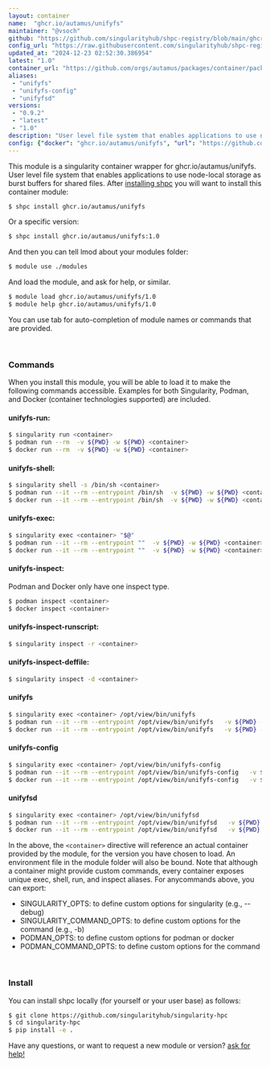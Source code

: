 ```yaml
---
layout: container
name:  "ghcr.io/autamus/unifyfs"
maintainer: "@vsoch"
github: "https://github.com/singularityhub/shpc-registry/blob/main/ghcr.io/autamus/unifyfs/container.yaml"
config_url: "https://raw.githubusercontent.com/singularityhub/shpc-registry/main/ghcr.io/autamus/unifyfs/container.yaml"
updated_at: "2024-12-23 02:52:30.386954"
latest: "1.0"
container_url: "https://github.com/orgs/autamus/packages/container/package/unifyfs"
aliases:
 - "unifyfs"
 - "unifyfs-config"
 - "unifyfsd"
versions:
 - "0.9.2"
 - "latest"
 - "1.0"
description: "User level file system that enables applications to use node-local storage as burst buffers for shared files."
config: {"docker": "ghcr.io/autamus/unifyfs", "url": "https://github.com/orgs/autamus/packages/container/package/unifyfs", "maintainer": "@vsoch", "description": "User level file system that enables applications to use node-local storage as burst buffers for shared files.", "latest": {"1.0": "sha256:338c2aa13db3dd72b6cc4294b02663af630560ccda28c59cd9a35403b2420684"}, "tags": {"0.9.2": "sha256:2b2a925b3e1d7fec92bdcf74f93d0e9e2aa278a3e778283ec7d7d7230da83fde", "latest": "sha256:338c2aa13db3dd72b6cc4294b02663af630560ccda28c59cd9a35403b2420684", "1.0": "sha256:338c2aa13db3dd72b6cc4294b02663af630560ccda28c59cd9a35403b2420684"}, "aliases": {"unifyfs": "/opt/view/bin/unifyfs", "unifyfs-config": "/opt/view/bin/unifyfs-config", "unifyfsd": "/opt/view/bin/unifyfsd"}}
---
```


This module is a singularity container wrapper for ghcr.io/autamus/unifyfs.
User level file system that enables applications to use node-local storage as burst buffers for shared files.
After [installing shpc](#install) you will want to install this container module:


```bash
$ shpc install ghcr.io/autamus/unifyfs
```

Or a specific version:

```bash
$ shpc install ghcr.io/autamus/unifyfs:1.0
```

And then you can tell lmod about your modules folder:

```bash
$ module use ./modules
```

And load the module, and ask for help, or similar.

```bash
$ module load ghcr.io/autamus/unifyfs/1.0
$ module help ghcr.io/autamus/unifyfs/1.0
```

You can use tab for auto-completion of module names or commands that are provided.

<br>

### Commands

When you install this module, you will be able to load it to make the following commands accessible.
Examples for both Singularity, Podman, and Docker (container technologies supported) are included.

#### unifyfs-run:

```bash
$ singularity run <container>
$ podman run --rm  -v ${PWD} -w ${PWD} <container>
$ docker run --rm  -v ${PWD} -w ${PWD} <container>
```

#### unifyfs-shell:

```bash
$ singularity shell -s /bin/sh <container>
$ podman run --it --rm --entrypoint /bin/sh  -v ${PWD} -w ${PWD} <container>
$ docker run --it --rm --entrypoint /bin/sh  -v ${PWD} -w ${PWD} <container>
```

#### unifyfs-exec:

```bash
$ singularity exec <container> "$@"
$ podman run --it --rm --entrypoint ""  -v ${PWD} -w ${PWD} <container> "$@"
$ docker run --it --rm --entrypoint ""  -v ${PWD} -w ${PWD} <container> "$@"
```

#### unifyfs-inspect:

Podman and Docker only have one inspect type.

```bash
$ podman inspect <container>
$ docker inspect <container>
```

#### unifyfs-inspect-runscript:

```bash
$ singularity inspect -r <container>
```

#### unifyfs-inspect-deffile:

```bash
$ singularity inspect -d <container>
```


#### unifyfs

```bash
$ singularity exec <container> /opt/view/bin/unifyfs
$ podman run --it --rm --entrypoint /opt/view/bin/unifyfs   -v ${PWD} -w ${PWD} <container> -c " $@"
$ docker run --it --rm --entrypoint /opt/view/bin/unifyfs   -v ${PWD} -w ${PWD} <container> -c " $@"
```


#### unifyfs-config

```bash
$ singularity exec <container> /opt/view/bin/unifyfs-config
$ podman run --it --rm --entrypoint /opt/view/bin/unifyfs-config   -v ${PWD} -w ${PWD} <container> -c " $@"
$ docker run --it --rm --entrypoint /opt/view/bin/unifyfs-config   -v ${PWD} -w ${PWD} <container> -c " $@"
```


#### unifyfsd

```bash
$ singularity exec <container> /opt/view/bin/unifyfsd
$ podman run --it --rm --entrypoint /opt/view/bin/unifyfsd   -v ${PWD} -w ${PWD} <container> -c " $@"
$ docker run --it --rm --entrypoint /opt/view/bin/unifyfsd   -v ${PWD} -w ${PWD} <container> -c " $@"
```



In the above, the `<container>` directive will reference an actual container provided
by the module, for the version you have chosen to load. An environment file in the
module folder will also be bound. Note that although a container
might provide custom commands, every container exposes unique exec, shell, run, and
inspect aliases. For anycommands above, you can export:

 - SINGULARITY_OPTS: to define custom options for singularity (e.g., --debug)
 - SINGULARITY_COMMAND_OPTS: to define custom options for the command (e.g., -b)
 - PODMAN_OPTS: to define custom options for podman or docker
 - PODMAN_COMMAND_OPTS: to define custom options for the command

<br>

### Install

You can install shpc locally (for yourself or your user base) as follows:

```bash
$ git clone https://github.com/singularityhub/singularity-hpc
$ cd singularity-hpc
$ pip install -e .
```

Have any questions, or want to request a new module or version? [ask for help!](https://github.com/singularityhub/singularity-hpc/issues)